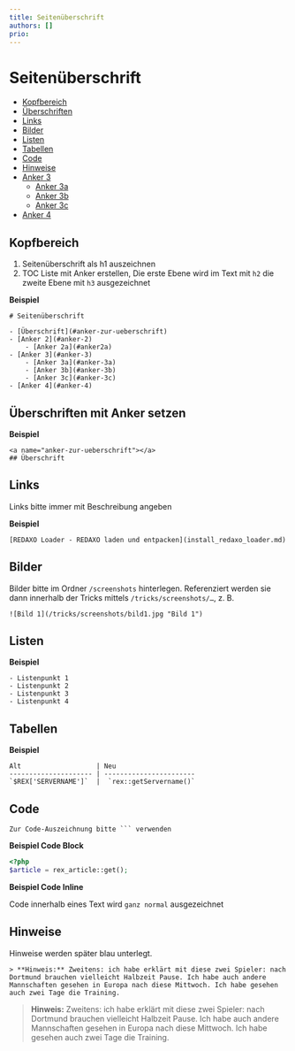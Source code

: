```yaml
---
title: Seitenüberschrift
authors: []
prio:
---
```


# Seitenüberschrift

- [Kopfbereich](#kopfbereich)
- [Überschriften](#ueberschriften)
- [Links](#links)
- [Bilder](#bilder)
- [Listen](#listen)
- [Tabellen](#tabellen)
- [Code](#code)
- [Hinweise](#hinweise)
- [Anker 3](#anker-3)
    - [Anker 3a](#anker-3a)
    - [Anker 3b](#anker-3b)
    - [Anker 3c](#anker-3c)
- [Anker 4](#anker-4)


<a name="kopfbereich"></a>
## Kopfbereich

1. Seitenüberschrift als h1 auszeichnen
2. TOC Liste mit Anker erstellen, Die erste Ebene wird im Text mit `h2` die zweite Ebene mit `h3` ausgezeichnet

**Beispiel**

    # Seitenüberschrift
    
    - [Überschrift](#anker-zur-ueberschrift)
    - [Anker 2](#anker-2)
        - [Anker 2a](#anker2a)
    - [Anker 3](#anker-3)
        - [Anker 3a](#anker-3a)
        - [Anker 3b](#anker-3b)
        - [Anker 3c](#anker-3c)
    - [Anker 4](#anker-4)


<a name="ueberschriften"></a>
## Überschriften mit Anker setzen

**Beispiel**

    <a name="anker-zur-ueberschrift"></a>
    ## Überschrift

 
<a name="links"></a>
## Links
Links bitte immer mit Beschreibung angeben

**Beispiel**

    [REDAXO Loader - REDAXO laden und entpacken](install_redaxo_loader.md)


<a name="bilder"></a>
## Bilder

Bilder bitte im Ordner `/screenshots` hinterlegen. Referenziert werden sie dann innerhalb der Tricks mittels `/tricks/screenshots/…`, z. B.

	![Bild 1](/tricks/screenshots/bild1.jpg "Bild 1")


<a name="listen"></a>
## Listen

**Beispiel**

    - Listenpunkt 1
    - Listenpunkt 2
    - Listenpunkt 3
    - Listenpunkt 4


<a name="tabellen"></a>
## Tabellen

**Beispiel**

```
Alt                   | Neu
--------------------- | -----------------------
`$REX['SERVERNAME']`  |  `rex::getServername()`
```


<a name="code"></a>
## Code

    Zur Code-Auszeichnung bitte ``` verwenden

**Beispiel Code Block**
    
```php 
<?php
$article = rex_article::get();
```
   
**Beispiel Code Inline**

Code innerhalb eines Text wird `ganz normal` ausgezeichnet
 

<a name="hinweise"></a>
## Hinweise

Hinweise werden später blau unterlegt.

    > **Hinweis:** Zweitens: ich habe erklärt mit diese zwei Spieler: nach Dortmund brauchen vielleicht Halbzeit Pause. Ich habe auch andere Mannschaften gesehen in Europa nach diese Mittwoch. Ich habe gesehen auch zwei Tage die Training.

> **Hinweis:** Zweitens: ich habe erklärt mit diese zwei Spieler: nach Dortmund brauchen vielleicht Halbzeit Pause. Ich habe auch andere Mannschaften gesehen in Europa nach diese Mittwoch. Ich habe gesehen auch zwei Tage die Training.


